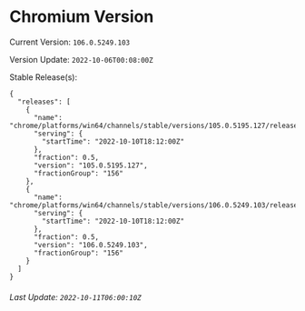 # Chromium Version

Current Version: `106.0.5249.103`

Version Update: `2022-10-06T00:08:00Z`

Stable Release(s):
```
{
  "releases": [
    {
      "name": "chrome/platforms/win64/channels/stable/versions/105.0.5195.127/releases/1665425520",
      "serving": {
        "startTime": "2022-10-10T18:12:00Z"
      },
      "fraction": 0.5,
      "version": "105.0.5195.127",
      "fractionGroup": "156"
    },
    {
      "name": "chrome/platforms/win64/channels/stable/versions/106.0.5249.103/releases/1665425520",
      "serving": {
        "startTime": "2022-10-10T18:12:00Z"
      },
      "fraction": 0.5,
      "version": "106.0.5249.103",
      "fractionGroup": "156"
    }
  ]
}
```

###### Last Update: `2022-10-11T06:00:10Z`
